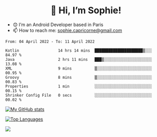 <h1 align="center"> 👋 Hi, I’m Sophie! </h1>  

- 😊 I’m an Android Developer based in Paris
- 📫 How to reach me: sophie.capricorne@gmail.com


<!--START_SECTION:waka-->

```text
From: 04 April 2022 - To: 11 April 2022

Kotlin                 14 hrs 14 mins  █████████████████████▒░░░   84.97 %
Java                   2 hrs 11 mins   ███▒░░░░░░░░░░░░░░░░░░░░░   13.08 %
XML                    9 mins          ▒░░░░░░░░░░░░░░░░░░░░░░░░   00.95 %
Groovy                 8 mins          ▒░░░░░░░░░░░░░░░░░░░░░░░░   00.83 %
Properties             1 min           ░░░░░░░░░░░░░░░░░░░░░░░░░   00.15 %
Shrinker Config File   0 secs          ░░░░░░░░░░░░░░░░░░░░░░░░░   00.02 %
```

<!--END_SECTION:waka-->

[![My GitHub stats](https://github-readme-stats.vercel.app/api?username=sophicapri&show_icons=true&theme=buefy)](https://github.com/anuraghazra/github-readme-stats)

[![Top Languages](https://github-readme-stats.vercel.app/api/top-langs/?username=sophicapri&langs_count=2&layout=compact)](https://github.com/anuraghazra/github-readme-stats)

![](https://github-readme-streak-stats.herokuapp.com/?user=sophicapri)
